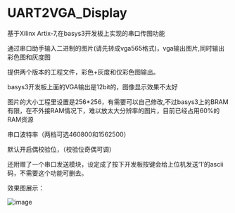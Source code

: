 # UART2VGA_Display
基于Xilinx Artix-7,在basys3开发板上实现的串口传图功能

通过串口助手输入二进制的图片(请先转成vga565格式)，vga输出图片,同时输出彩色图和灰度图

提供两个版本的工程文件，彩色+灰度和仅彩色图输出。

basys3开发板上面的VGA输出是12bit的，图像显示效果不太好

图片的大小工程里设置是256*256，有需要可以自己修改,不过basys3上的BRAM有限，在不外接RAM情况下，难以放太大分辨率的图片，目前已经占用60%的RAM资源

串口波特率（两档可选460800和1562500）

默认开启偶校验位，（校验位奇偶可调）

还附赠了一个串口发送模块，设定成了按下开发板按键会给上位机发送‘1’的ascii码，不需要这个功能可删去。

效果图展示：

![image](https://github.com/liy0212/UART2VGA_Display/assets/99011995/bb263ac0-2e72-41fe-9d9f-26cc2fd17359)
